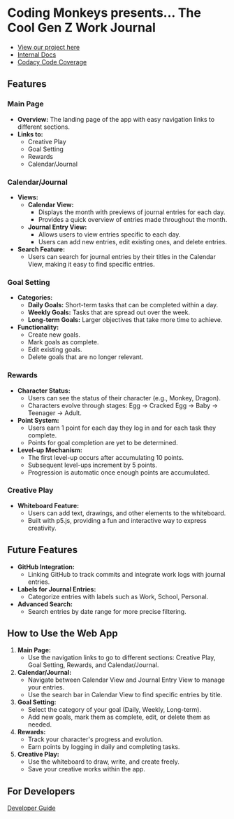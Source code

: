 # Coding Monkeys presents... The Cool Gen Z Work Journal

- [View our project here](https://cse110-sp24-group19.github.io/final-project/)
- [Internal Docs](https://cse110-sp24-group19.github.io/final-project/docs)
- [Codacy Code Coverage](https://app.codacy.com/organizations/gh/cse110-sp24-group19/dashboard)

## Features

### Main Page

- **Overview:** The landing page of the app with easy navigation links to different sections.
- **Links to:**
  - Creative Play
  - Goal Setting
  - Rewards
  - Calendar/Journal

### Calendar/Journal

- **Views:**
  - **Calendar View:** 
    - Displays the month with previews of journal entries for each day.
    - Provides a quick overview of entries made throughout the month.
  - **Journal Entry View:** 
    - Allows users to view entries specific to each day.
    - Users can add new entries, edit existing ones, and delete entries.
- **Search Feature:**
  - Users can search for journal entries by their titles in the Calendar View, making it easy to find specific entries.

### Goal Setting

- **Categories:**
  - **Daily Goals:** Short-term tasks that can be completed within a day.
  - **Weekly Goals:** Tasks that are spread out over the week.
  - **Long-term Goals:** Larger objectives that take more time to achieve.
- **Functionality:**
  - Create new goals.
  - Mark goals as complete.
  - Edit existing goals.
  - Delete goals that are no longer relevant.

### Rewards

- **Character Status:**
  - Users can see the status of their character (e.g., Monkey, Dragon).
  - Characters evolve through stages: Egg -> Cracked Egg -> Baby -> Teenager -> Adult.
- **Point System:**
  - Users earn 1 point for each day they log in and for each task they complete.
  - Points for goal completion are yet to be determined.
- **Level-up Mechanism:**
  - The first level-up occurs after accumulating 10 points.
  - Subsequent level-ups increment by 5 points.
  - Progression is automatic once enough points are accumulated.

### Creative Play

- **Whiteboard Feature:**
  - Users can add text, drawings, and other elements to the whiteboard.
  - Built with p5.js, providing a fun and interactive way to express creativity.

## Future Features

- **GitHub Integration:**
  - Linking GitHub to track commits and integrate work logs with journal entries.
- **Labels for Journal Entries:**
  - Categorize entries with labels such as Work, School, Personal.
- **Advanced Search:**
  - Search entries by date range for more precise filtering.

## How to Use the Web App

1. **Main Page:**
   - Use the navigation links to go to different sections: Creative Play, Goal Setting, Rewards, and Calendar/Journal.
2. **Calendar/Journal:**
   - Navigate between Calendar View and Journal Entry View to manage your entries.
   - Use the search bar in Calendar View to find specific entries by title.
3. **Goal Setting:**
   - Select the category of your goal (Daily, Weekly, Long-term).
   - Add new goals, mark them as complete, edit, or delete them as needed.
4. **Rewards:**
   - Track your character's progress and evolution.
   - Earn points by logging in daily and completing tasks.
5. **Creative Play:**
   - Use the whiteboard to draw, write, and create freely.
   - Save your creative works within the app.

## For Developers

[Developer Guide](/developer-guide.md)